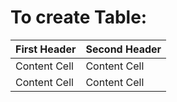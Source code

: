 
# To create Table:
			 
| First Header  | Second Header |
| ------------- | ------------- |
| Content Cell  | Content Cell  |
| Content Cell  | Content Cell  |
